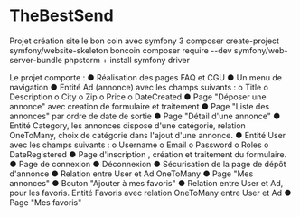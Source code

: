 # TheBestSend
Projet création site le bon coin avec symfony 3
composer create-project symfony/website-skeleton boncoin
composer require --dev symfony/web-server-bundle
phpstorm + install symfony driver

Le projet comporte :
● Réalisation des pages FAQ et CGU
● Un menu de navigation
● Entité Ad (annonce) avec les champs suivants :
o Title
o Description
o City
o Zip
o Price
o DateCreated
● Page "Déposer une annonce" avec creation de formulaire et traitement
● Page "Liste des annonces" par ordre de date de sortie
● Page "Détail d'une annonce"
● Entité Category, les annonces dispose d'une catégorie, relation OneToMany, choix de catégorie dans l'ajout d'une annonce.
● Entité User avec les champs suivants :
o Username
o Email
o Password
o Roles
o DateRegistered
● Page d'inscription , création et traitement du formulaire.
● Page de connexion
● Déconnexion
● Sécurisation de la page de dépôt d'annonce
● Relation entre User et Ad OneToMany
● Page "Mes annonces"
● Bouton "Ajouter à mes favoris"
● Relation entre User et Ad, pour les favoris. Entité Favoris avec relation OneToMany entre User et Ad
● Page "Mes favoris"


